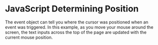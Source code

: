 # JavaScript Determining Position

The event object can tell you where the cursor was positioned when an event was triggered. In this example, as you move your mouse around the screen, the text inputs across the top of the page are updated with the current mouse position.
